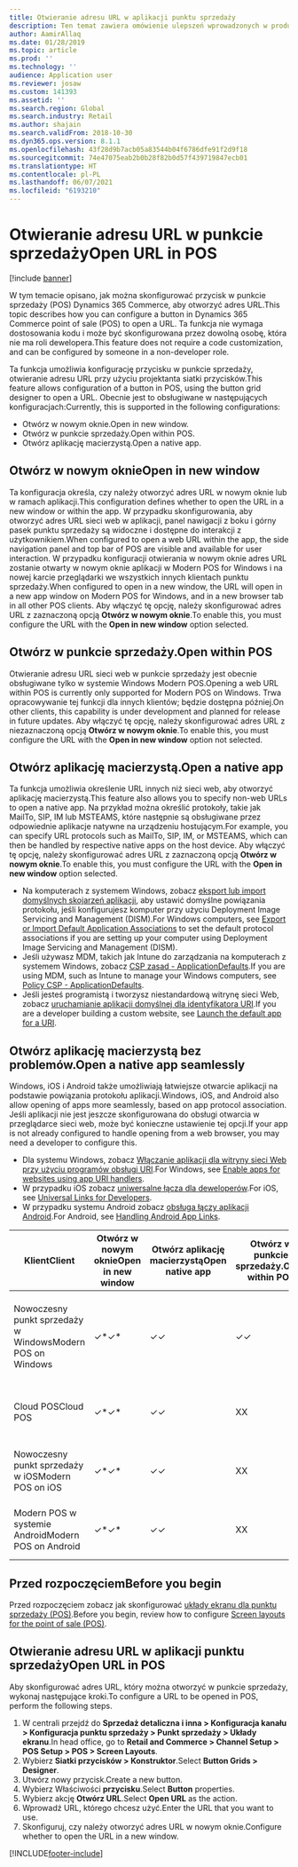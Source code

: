 ```yaml
---
title: Otwieranie adresu URL w aplikacji punktu sprzedaży
description: Ten temat zawiera omówienie ulepszeń wprowadzonych w produkcie i funkcji wyszukiwania klientów w rozwiązaniu Dynamics 365 Commerce.
author: AamirAllaq
ms.date: 01/28/2019
ms.topic: article
ms.prod: ''
ms.technology: ''
audience: Application user
ms.reviewer: josaw
ms.custom: 141393
ms.assetid: ''
ms.search.region: Global
ms.search.industry: Retail
ms.author: shajain
ms.search.validFrom: 2018-10-30
ms.dyn365.ops.version: 8.1.1
ms.openlocfilehash: 43f28d9b7acb05a83544b04f6786dfe91f2d9f18
ms.sourcegitcommit: 74e47075eab2b0b28f82b0d57f439719847ecb01
ms.translationtype: HT
ms.contentlocale: pl-PL
ms.lasthandoff: 06/07/2021
ms.locfileid: "6193210"
---
```

# <a name="open-url-in-pos"></a><span data-ttu-id="8feb3-103">Otwieranie adresu URL w punkcie sprzedaży</span><span class="sxs-lookup"><span data-stu-id="8feb3-103">Open URL in POS</span></span>

[!include [banner](includes/banner.md)]

<span data-ttu-id="8feb3-104">W tym temacie opisano, jak można skonfigurować przycisk w punkcie sprzedaży (POS) Dynamics 365 Commerce, aby otworzyć adres URL.</span><span class="sxs-lookup"><span data-stu-id="8feb3-104">This topic describes how you can configure a button in Dynamics 365 Commerce point of sale (POS) to open a URL.</span></span> <span data-ttu-id="8feb3-105">Ta funkcja nie wymaga dostosowania kodu i może być skonfigurowana przez dowolną osobę, która nie ma roli dewelopera.</span><span class="sxs-lookup"><span data-stu-id="8feb3-105">This feature does not require a code customization, and can be configured by someone in a non-developer role.</span></span> 

<span data-ttu-id="8feb3-106">Ta funkcja umożliwia konfigurację przycisku w punkcie sprzedaży, otwieranie adresu URL przy użyciu projektanta siatki przycisków.</span><span class="sxs-lookup"><span data-stu-id="8feb3-106">This feature allows configuration of a button in POS, using the button grid designer to open a URL.</span></span> <span data-ttu-id="8feb3-107">Obecnie jest to obsługiwane w następujących konfiguracjach:</span><span class="sxs-lookup"><span data-stu-id="8feb3-107">Currently, this is supported in the following configurations:</span></span>

- <span data-ttu-id="8feb3-108">Otwórz w nowym oknie.</span><span class="sxs-lookup"><span data-stu-id="8feb3-108">Open in new window.</span></span>
- <span data-ttu-id="8feb3-109">Otwórz w punkcie sprzedaży.</span><span class="sxs-lookup"><span data-stu-id="8feb3-109">Open within POS.</span></span>
- <span data-ttu-id="8feb3-110">Otwórz aplikację macierzystą.</span><span class="sxs-lookup"><span data-stu-id="8feb3-110">Open a native app.</span></span>

## <a name="open-in-new-window"></a><span data-ttu-id="8feb3-111">Otwórz w nowym oknie</span><span class="sxs-lookup"><span data-stu-id="8feb3-111">Open in new window</span></span>

<span data-ttu-id="8feb3-112">Ta konfiguracja określa, czy należy otworzyć adres URL w nowym oknie lub w ramach aplikacji.</span><span class="sxs-lookup"><span data-stu-id="8feb3-112">This configuration defines whether to open the URL in a new window or within the app.</span></span> <span data-ttu-id="8feb3-113">W przypadku skonfigurowania, aby otworzyć adres URL sieci web w aplikacji, panel nawigacji z boku i górny pasek punktu sprzedaży są widoczne i dostępne do interakcji z użytkownikiem.</span><span class="sxs-lookup"><span data-stu-id="8feb3-113">When configured to open a web URL within the app, the side navigation panel and top bar of POS are visible and available for user interaction.</span></span> <span data-ttu-id="8feb3-114">W przypadku konfiguracji otwierania w nowym oknie adres URL zostanie otwarty w nowym oknie aplikacji w Modern POS for Windows i na nowej karcie przeglądarki we wszystkich innych klientach punktu sprzedaży.</span><span class="sxs-lookup"><span data-stu-id="8feb3-114">When configured to open in a new window, the URL will open in a new app window on Modern POS for Windows, and in a new browser tab in all other POS clients.</span></span> <span data-ttu-id="8feb3-115">Aby włączyć tę opcję, należy skonfigurować adres URL z zaznaczoną opcją **Otwórz w nowym oknie**.</span><span class="sxs-lookup"><span data-stu-id="8feb3-115">To enable this, you must configure the URL with the **Open in new window** option selected.</span></span>

## <a name="open-within-pos"></a><span data-ttu-id="8feb3-116">Otwórz w punkcie sprzedaży.</span><span class="sxs-lookup"><span data-stu-id="8feb3-116">Open within POS</span></span>

<span data-ttu-id="8feb3-117">Otwieranie adresu URL sieci web w punkcie sprzedaży jest obecnie obsługiwane tylko w systemie Windows Modern POS.</span><span class="sxs-lookup"><span data-stu-id="8feb3-117">Opening a web URL within POS is currently only supported for Modern POS on Windows.</span></span> <span data-ttu-id="8feb3-118">Trwa opracowywanie tej funkcji dla innych klientów; będzie dostępna później.</span><span class="sxs-lookup"><span data-stu-id="8feb3-118">On other clients, this capability is under development and planned for release in future updates.</span></span> <span data-ttu-id="8feb3-119">Aby włączyć tę opcję, należy skonfigurować adres URL z niezaznaczoną opcją **Otwórz w nowym oknie**.</span><span class="sxs-lookup"><span data-stu-id="8feb3-119">To enable this, you must configure the URL with the **Open in new window** option not selected.</span></span>

## <a name="open-a-native-app"></a><span data-ttu-id="8feb3-120">Otwórz aplikację macierzystą.</span><span class="sxs-lookup"><span data-stu-id="8feb3-120">Open a native app</span></span>

<span data-ttu-id="8feb3-121">Ta funkcja umożliwia określenie URL innych niż sieci web, aby otworzyć aplikację macierzystą.</span><span class="sxs-lookup"><span data-stu-id="8feb3-121">This feature also allows you to specify non-web URLs to open a native app.</span></span> <span data-ttu-id="8feb3-122">Na przykład można określić protokoły, takie jak MailTo, SIP, IM lub MSTEAMS, które następnie są obsługiwane przez odpowiednie aplikacje natywne na urządzeniu hostującym.</span><span class="sxs-lookup"><span data-stu-id="8feb3-122">For example, you can specify URL protocols such as MailTo, SIP, IM, or MSTEAMS, which can then be handled by respective native apps on the host device.</span></span> <span data-ttu-id="8feb3-123">Aby włączyć tę opcję, należy skonfigurować adres URL z zaznaczoną opcją **Otwórz w nowym oknie**.</span><span class="sxs-lookup"><span data-stu-id="8feb3-123">To enable this, you must configure the URL with the **Open in new window** option selected.</span></span>

- <span data-ttu-id="8feb3-124">Na komputerach z systemem Windows, zobacz [eksport lub import domyślnych skojarzeń aplikacji](/windows-hardware/manufacture/desktop/export-or-import-default-application-associations), aby ustawić domyślne powiązania protokołu, jeśli konfigurujesz komputer przy użyciu Deployment Image Servicing and Management (DISM).</span><span class="sxs-lookup"><span data-stu-id="8feb3-124">For Windows computers, see [Export or Import Default Application Associations](/windows-hardware/manufacture/desktop/export-or-import-default-application-associations) to set the default protocol associations if you are setting up your computer using Deployment Image Servicing and Management (DISM).</span></span>
- <span data-ttu-id="8feb3-125">Jeśli używasz MDM, takich jak Intune do zarządzania na komputerach z systemem Windows, zobacz [CSP zasad - ApplicationDefaults](/windows/client-management/mdm/policy-csp-applicationdefaults).</span><span class="sxs-lookup"><span data-stu-id="8feb3-125">If you are using MDM, such as Intune to manage your Windows computers, see [Policy CSP - ApplicationDefaults](/windows/client-management/mdm/policy-csp-applicationdefaults).</span></span>
- <span data-ttu-id="8feb3-126">Jeśli jesteś programistą i tworzysz niestandardową witrynę sieci Web, zobacz [uruchamianie aplikacji domyślnej dla identyfikatora URI](/windows/uwp/launch-resume/launch-default-app).</span><span class="sxs-lookup"><span data-stu-id="8feb3-126">If you are a developer building a custom website, see [Launch the default app for a URI](/windows/uwp/launch-resume/launch-default-app).</span></span>

## <a name="open-a-native-app-seamlessly"></a><span data-ttu-id="8feb3-127">Otwórz aplikację macierzystą bez problemów.</span><span class="sxs-lookup"><span data-stu-id="8feb3-127">Open a native app seamlessly</span></span>

<span data-ttu-id="8feb3-128">Windows, iOS i Android także umożliwiają łatwiejsze otwarcie aplikacji na podstawie powiązania protokołu aplikacji.</span><span class="sxs-lookup"><span data-stu-id="8feb3-128">Windows, iOS, and Android also allow opening of apps more seamlessly, based on app protocol association.</span></span> <span data-ttu-id="8feb3-129">Jeśli aplikacji nie jest jeszcze skonfigurowana do obsługi otwarcia w przeglądarce sieci web, może być konieczne ustawienie tej opcji.</span><span class="sxs-lookup"><span data-stu-id="8feb3-129">If your app is not already configured to handle opening from a web browser, you may need a developer to configure this.</span></span>

- <span data-ttu-id="8feb3-130">Dla systemu Windows, zobacz [Włączanie aplikacji dla witryny sieci Web przy użyciu programów obsługi URI](/windows/uwp/launch-resume/web-to-app-linking).</span><span class="sxs-lookup"><span data-stu-id="8feb3-130">For Windows, see [Enable apps for websites using app URI handlers](/windows/uwp/launch-resume/web-to-app-linking).</span></span>
- <span data-ttu-id="8feb3-131">W przypadku iOS zobacz [uniwersalne łącza dla deweloperów](https://developer.apple.com/ios/universal-links/).</span><span class="sxs-lookup"><span data-stu-id="8feb3-131">For iOS, see [Universal Links for Developers](https://developer.apple.com/ios/universal-links/).</span></span>
- <span data-ttu-id="8feb3-132">W przypadku systemu Android zobacz [obsługa łączy aplikacji Android](https://developer.android.com/training/app-links/).</span><span class="sxs-lookup"><span data-stu-id="8feb3-132">For Android, see [Handling Android App Links](https://developer.android.com/training/app-links/).</span></span>

| <span data-ttu-id="8feb3-133">Klient</span><span class="sxs-lookup"><span data-stu-id="8feb3-133">Client</span></span>                | <span data-ttu-id="8feb3-134">Otwórz w nowym oknie</span><span class="sxs-lookup"><span data-stu-id="8feb3-134">Open in new window</span></span> | <span data-ttu-id="8feb3-135">Otwórz aplikację macierzystą</span><span class="sxs-lookup"><span data-stu-id="8feb3-135">Open native app</span></span> | <span data-ttu-id="8feb3-136">Otwórz w punkcie sprzedaży.</span><span class="sxs-lookup"><span data-stu-id="8feb3-136">Open within POS</span></span> | <span data-ttu-id="8feb3-137">Szczegóły</span><span class="sxs-lookup"><span data-stu-id="8feb3-137">Details</span></span>                           |
|-----------------------|--------------------|-----------------|-----------------|-----------------------------------|
| <span data-ttu-id="8feb3-138">Nowoczesny punkt sprzedaży w Windows</span><span class="sxs-lookup"><span data-stu-id="8feb3-138">Modern POS on Windows</span></span> | <span data-ttu-id="8feb3-139">✓\*</span><span class="sxs-lookup"><span data-stu-id="8feb3-139">✓\*</span></span>                | <span data-ttu-id="8feb3-140">✓</span><span class="sxs-lookup"><span data-stu-id="8feb3-140">✓</span></span>               | <span data-ttu-id="8feb3-141">✓</span><span class="sxs-lookup"><span data-stu-id="8feb3-141">✓</span></span>              | <span data-ttu-id="8feb3-142">\* Otwiera w nowym oknie nowoczesnego punktu sprzedaży</span><span class="sxs-lookup"><span data-stu-id="8feb3-142">\* Opens in new Modern POS window</span></span> |
| <span data-ttu-id="8feb3-143">Cloud POS</span><span class="sxs-lookup"><span data-stu-id="8feb3-143">Cloud POS</span></span>             | <span data-ttu-id="8feb3-144">✓\*</span><span class="sxs-lookup"><span data-stu-id="8feb3-144">✓\*</span></span>                | <span data-ttu-id="8feb3-145">✓</span><span class="sxs-lookup"><span data-stu-id="8feb3-145">✓</span></span>               | <span data-ttu-id="8feb3-146">X</span><span class="sxs-lookup"><span data-stu-id="8feb3-146">X</span></span>              | <span data-ttu-id="8feb3-147">\* Otwiera się na nowej karcie przeglądarki</span><span class="sxs-lookup"><span data-stu-id="8feb3-147">\* Opens in new browser tab</span></span>        |
| <span data-ttu-id="8feb3-148">Nowoczesny punkt sprzedaży w iOS</span><span class="sxs-lookup"><span data-stu-id="8feb3-148">Modern POS on iOS</span></span>     | <span data-ttu-id="8feb3-149">✓\*</span><span class="sxs-lookup"><span data-stu-id="8feb3-149">✓\*</span></span>                | <span data-ttu-id="8feb3-150">✓</span><span class="sxs-lookup"><span data-stu-id="8feb3-150">✓</span></span>               | <span data-ttu-id="8feb3-151">X</span><span class="sxs-lookup"><span data-stu-id="8feb3-151">X</span></span>              | <span data-ttu-id="8feb3-152">\* Otwiera się na nowej karcie przeglądarki</span><span class="sxs-lookup"><span data-stu-id="8feb3-152">\* Opens in new browser tab</span></span>        |
| <span data-ttu-id="8feb3-153">Modern POS w systemie Android</span><span class="sxs-lookup"><span data-stu-id="8feb3-153">Modern POS on Android</span></span> | <span data-ttu-id="8feb3-154">✓\*</span><span class="sxs-lookup"><span data-stu-id="8feb3-154">✓\*</span></span>                | <span data-ttu-id="8feb3-155">✓</span><span class="sxs-lookup"><span data-stu-id="8feb3-155">✓</span></span>               | <span data-ttu-id="8feb3-156">X</span><span class="sxs-lookup"><span data-stu-id="8feb3-156">X</span></span>              | <span data-ttu-id="8feb3-157">\* Otwiera się na nowej karcie przeglądarki</span><span class="sxs-lookup"><span data-stu-id="8feb3-157">\* Opens in new browser tab</span></span>        |

## <a name="before-you-begin"></a><span data-ttu-id="8feb3-158">Przed rozpoczęciem</span><span class="sxs-lookup"><span data-stu-id="8feb3-158">Before you begin</span></span>

<span data-ttu-id="8feb3-159">Przed rozpoczęciem zobacz jak skonfigurować [układy ekranu dla punktu sprzedaży (POS)](pos-screen-layouts.md).</span><span class="sxs-lookup"><span data-stu-id="8feb3-159">Before you begin, review how to configure [Screen layouts for the point of sale (POS)](pos-screen-layouts.md).</span></span>

## <a name="open-url-in-pos"></a><span data-ttu-id="8feb3-160">Otwieranie adresu URL w aplikacji punktu sprzedaży</span><span class="sxs-lookup"><span data-stu-id="8feb3-160">Open URL in POS</span></span>

<span data-ttu-id="8feb3-161">Aby skonfigurować adres URL, który można otworzyć w punkcie sprzedaży, wykonaj następujące kroki.</span><span class="sxs-lookup"><span data-stu-id="8feb3-161">To configure a URL to be opened in POS, perform the following steps.</span></span>

1. <span data-ttu-id="8feb3-162">W centrali przejdź do **Sprzedaż detaliczna i inna \> Konfiguracja kanału \> Konfiguracja punktu sprzedaży \> Punkt sprzedaży \> Układy ekranu**.</span><span class="sxs-lookup"><span data-stu-id="8feb3-162">In head office, go to **Retail and Commerce \> Channel Setup \> POS Setup \> POS \> Screen Layouts**.</span></span>
2. <span data-ttu-id="8feb3-163">Wybierz **Siatki przycisków \> Konstruktor**.</span><span class="sxs-lookup"><span data-stu-id="8feb3-163">Select **Button Grids \> Designer**.</span></span>
3. <span data-ttu-id="8feb3-164">Utwórz nowy przycisk.</span><span class="sxs-lookup"><span data-stu-id="8feb3-164">Create a new button.</span></span>
4. <span data-ttu-id="8feb3-165">Wybierz Właściwości **przycisku**.</span><span class="sxs-lookup"><span data-stu-id="8feb3-165">Select **Button** properties.</span></span>
5. <span data-ttu-id="8feb3-166">Wybierz akcję **Otwórz URL**.</span><span class="sxs-lookup"><span data-stu-id="8feb3-166">Select **Open URL** as the action.</span></span>
6. <span data-ttu-id="8feb3-167">Wprowadź URL, którego chcesz użyć.</span><span class="sxs-lookup"><span data-stu-id="8feb3-167">Enter the URL that you want to use.</span></span>
7. <span data-ttu-id="8feb3-168">Skonfiguruj, czy należy otworzyć adres URL w nowym oknie.</span><span class="sxs-lookup"><span data-stu-id="8feb3-168">Configure whether to open the URL in a new window.</span></span>


[!INCLUDE[footer-include](../includes/footer-banner.md)]
